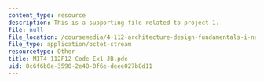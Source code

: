 ```yaml
---
content_type: resource
description: This is a supporting file related to project 1.
file: null
file_location: /coursemedia/4-112-architecture-design-fundamentals-i-nano-machines-fall-2012/8c6f6b8e35902e480f6edeee027b8d11_MIT4_112F12_Code_Ex1_JB.pde
file_type: application/octet-stream
resourcetype: Other
title: MIT4_112F12_Code_Ex1_JB.pde
uid: 8c6f6b8e-3590-2e48-0f6e-deee027b8d11
---
```

